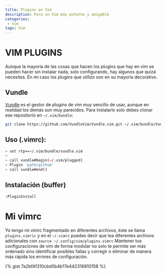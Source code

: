 ```yaml
---
title: Plugins en Vim
description: Para un Vim más potente y amigable
categories:
 - Vim
tags: Vim 
---
```


> 

# VIM PLUGINS

Aunque la mayoría de las cosas que hacen los plugins que hay en vim se pueden hacer sin instalar nada, solo configurando, hay algunos que quizá necesites. En mi caso los plugins que utilizo son en su mayoría decorativo.


## Vundle
[Vundle](https://github.com/VundleVim/Vundle.vim.git) es el gestor de plugins de vim muy sencillo de usar, aunque en realidad los demás son muy parecidos.
Para instalarlo solo debes clonar ese repositorio en `~/.vim/bundle`:
```sh
git clone https://github.com/VundleVim/Vundle.vim.git ~/.vim/bundle/Vundle.vim
```

## Uso (.vimrc):
```sh
~ set rtp+=~/.vim/bundle/vundle.vim
~
~ call vundle#begin(~/.vim/plugged)
~ Plugin 'path/github'
~ call vundle#end()
```
## Instalación (buffer)
```sh
:PluginInstall
```

# Mi vimrc
Yo tengo mi vimrc fragmentado en diferentes archivos, éste se llama `plugins.vimric` y en el `~/.vimrc` puedes decir que lea diferentes archivos adicionales con `source ~/.config/vim/plugins.vimrc`
Mantener tus configuraciones de vim de forma modular no solo te permite ser más ordenado sino identificar posibles fallas y corregir o eliminar de manera más rápida los errores de configuración.

{% gist 7a2bf4f310cbd0b4b17e442316810158 %}
